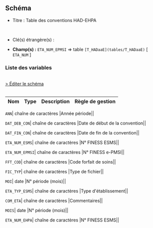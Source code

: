 ## Schéma


- Titre : Table des conventions HAD-EHPA
<br />



- Clé(s) étrangère(s) : <br />

- **Champ(s) :** `ETA_NUM_EPMSI`
  => table `[T_HADaaE](tables/T_HADaaE)` [ `ETA_NUM` ]<br />

 
### Liste des variables
<br />
<div>
    <a href="https://gitlab.com/healthdatahub/applications-du-hdh/schema-snds/-/tree/master/schemas/T_HADaaEHPA/T_HADaaEHPA.json"
       target="_blank" rel="noopener noreferrer">> Éditer le schéma</a>
</div>
<br />

Nom | Type | Description | Règle de gestion
-|-|-|-



`ANN`| chaîne de caractères |Année période||

`DAT_DEB_CON`| chaîne de caractères |Date de début de la convention||

`DAT_FIN_CON`| chaîne de caractères |Date de fin de la convention||

`ETA_NUM_ESMS`| chaîne de caractères |N° FINESS ESMS||

`ETA_NUM_EPMSI`| chaîne de caractères |N° FINESS e-PMSI||

`FFT_COD`| chaîne de caractères |Code forfait de soins||

`FIC_TYP`| chaîne de caractères |Type de fichier||

`MOI`| date |N° période (mois)||

`ETA_TYP_ESMS`| chaîne de caractères |Type d'établissement||

`COM_ETA`| chaîne de caractères |Commentaires||

`MOIS`| date |N° période (mois)||

`ETA_NUM_EHPA`| chaîne de caractères |N° FINESS ESMS||
